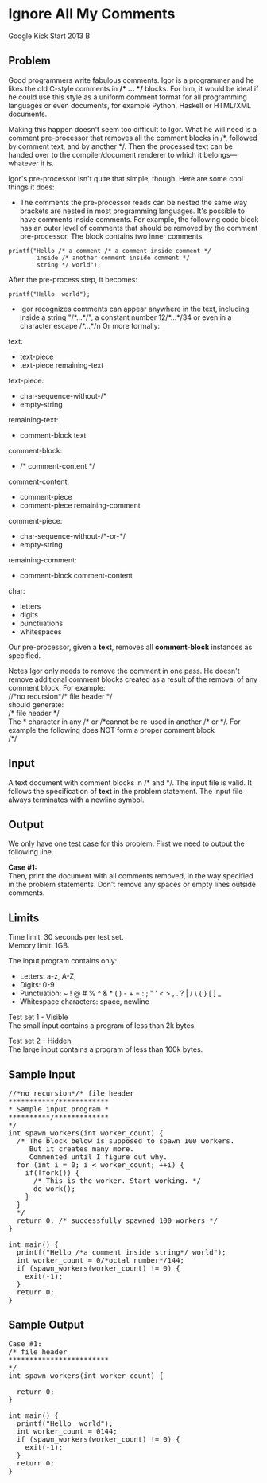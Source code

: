 # Ignore All My Comments
 Google Kick Start 2013 B

## Problem
Good programmers write fabulous comments. Igor is a programmer and he likes the old C-style comments in **/\* ... \*/** blocks. 
For him, it would be ideal if he could use this style as a uniform comment format for all programming languages or even documents, 
for example Python, Haskell or HTML/XML documents.

Making this happen doesn't seem too difficult to Igor. What he will need is a comment pre-processor that removes 
all the comment blocks in /*, followed by comment text, and by another */. Then the processed text can be handed over 
to the compiler/document renderer to which it belongs—whatever it is.

Igor's pre-processor isn't quite that simple, though. Here are some cool things it does:

* The comments the pre-processor reads can be nested the same way brackets are nested in most programming languages. 
It's possible to have comments inside comments. For example, the following code block has an outer level of comments 
that should be removed by the comment pre-processor. The block contains two inner comments.

```
printf("Hello /* a comment /* a comment inside comment */ 
        inside /* another comment inside comment */ 
        string */ world");
```

 After the pre-process step, it becomes:

```
printf("Hello  world");
```
* Igor recognizes comments can appear anywhere in the text, including inside a string "/\*...\*/", a constant 
number 12/\*...\*/34 or even in a character escape \/\*...*/n
Or more formally:

text:
-  text-piece
-  text-piece remaining-text

text-piece:
-  char-sequence-without-/*
-  empty-string

remaining-text:
-  comment-block text

comment-block:
-  /* comment-content */

comment-content:
-  comment-piece
-  comment-piece remaining-comment

comment-piece:
-  char-sequence-without-/\*-or-*/
-  empty-string

remaining-comment:
- comment-block comment-content

char:
-  letters
-  digits
-  punctuations
-  whitespaces  

Our pre-processor, given a **text**, removes all **comment-block** instances as specified.

Notes
Igor only needs to remove the comment in one pass. He doesn't remove additional comment blocks created as a result of the removal 
of any comment block. For example:  
//\*no recursion*/* file header \*/  
should generate:  
/* file header \*/  
The * character in any /* or /\*cannot be re-used in another /* or */. For example the following does NOT form a proper comment block  
/\*/

## Input
A text document with comment blocks in /* and */. The input file is valid. It follows the specification of **text** in the 
problem statement. The input file always terminates with a newline symbol.

## Output
We only have one test case for this problem. First we need to output the following line.

**Case #1:**  
Then, print the document with all comments removed, in the way specified in the problem statements. 
Don't remove any spaces or empty lines outside comments.

## Limits

Time limit: 30 seconds per test set.  
Memory limit: 1GB.

The input program contains only:

* Letters: a-z, A-Z,
* Digits: 0-9
* Punctuation: ~ ! @ # % ^ & * ( ) - + = : ; " ' < > , . ? | / \ { } [ ] _
* Whitespace characters: space, newline

Test set 1 - Visible  
The small input contains a program of less than 2k bytes.

Test set 2 - Hidden  
The large input contains a program of less than 100k bytes.

## Sample Input
<pre>
//*no recursion*/* file header
***********/************
* Sample input program *
**********/*************
*/
int spawn_workers(int worker_count) {
  /* The block below is supposed to spawn 100 workers.
     But it creates many more.
     Commented until I figure out why.
  for (int i = 0; i < worker_count; ++i) {
    if(!fork()) {
      /* This is the worker. Start working. */
      do_work();
    }
  }
  */
  return 0; /* successfully spawned 100 workers */
}

int main() {
  printf("Hello /*a comment inside string*/ world");
  int worker_count = 0/*octal number*/144;
  if (spawn_workers(worker_count) != 0) {
    exit(-1);
  }
  return 0;
}
</pre>

## Sample Output
<pre>
Case #1:
/* file header
************************
*/
int spawn_workers(int worker_count) {
  
  return 0; 
}

int main() {
  printf("Hello  world");
  int worker_count = 0144;
  if (spawn_workers(worker_count) != 0) {
    exit(-1);
  }
  return 0;
}
</pre>
